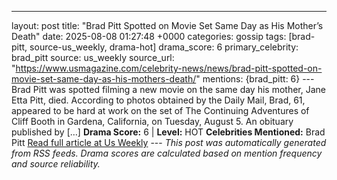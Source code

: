 ---
layout: post
title: "Brad Pitt Spotted on Movie Set Same Day as His Mother’s Death"
date: 2025-08-08 01:27:48 +0000
categories: gossip
tags: [brad-pitt, source-us_weekly, drama-hot]
drama_score: 6
primary_celebrity: brad_pitt
source: us_weekly
source_url: "https://www.usmagazine.com/celebrity-news/news/brad-pitt-spotted-on-movie-set-same-day-as-his-mothers-death/"
mentions: {brad_pitt: 6} --- Brad Pitt was spotted filming a new movie on the same day his mother, Jane Etta Pitt, died. According to photos obtained by the Daily Mail, Brad, 61, appeared to be hard at work on the set of The Continuing Adventures of Cliff Booth in Gardena, California, on Tuesday, August 5. An obituary published by […] **Drama Score:** 6 | **Level:** HOT **Celebrities Mentioned:** Brad Pitt [Read full article at Us Weekly](https://www.usmagazine.com/celebrity-news/news/brad-pitt-spotted-on-movie-set-same-day-as-his-mothers-death/) --- *This post was automatically generated from RSS feeds. Drama scores are calculated based on mention frequency and source reliability.*
